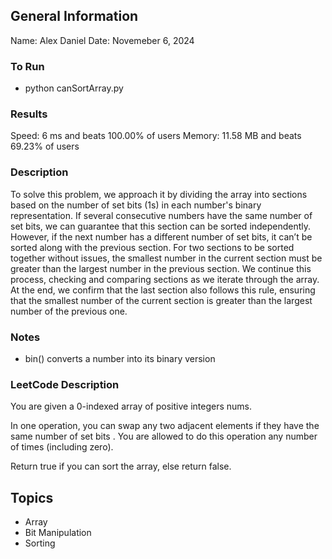 ## General Information
Name: Alex Daniel
Date: Novemeber 6, 2024

### To Run
- python canSortArray.py 

### Results
Speed: 6 ms and beats 100.00% of users
Memory: 11.58 MB and beats 69.23% of users

### Description
To solve this problem, we approach it by dividing the array into sections based on the number of set bits (1s) in each number's binary representation. If several consecutive numbers have the same number of set bits, we can guarantee that this section can be sorted independently. However, if the next number has a different number of set bits, it can’t be sorted along with the previous section. For two sections to be sorted together without issues, the smallest number in the current section must be greater than the largest number in the previous section. We continue this process, checking and comparing sections as we iterate through the array. At the end, we confirm that the last section also follows this rule, ensuring that the smallest number of the current section is greater than the largest number of the previous one.

### Notes
- bin() converts a number into its binary version

### LeetCode Description
You are given a 0-indexed array of positive integers nums.

In one operation, you can swap any two adjacent elements if they have the same number of
set bits
. You are allowed to do this operation any number of times (including zero).

Return true if you can sort the array, else return false.

## Topics
- Array
- Bit Manipulation
- Sorting